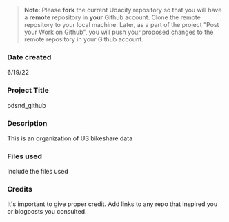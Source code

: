 >**Note**: Please **fork** the current Udacity repository so that you will have a **remote** repository in **your** Github account. Clone the remote repository to your local machine. Later, as a part of the project "Post your Work on Github", you will push your proposed changes to the remote repository in your Github account.

### Date created
6/19/22

### Project Title
pdsnd_github

### Description
This is an organization of US bikeshare data

### Files used
Include the files used

### Credits
It's important to give proper credit. Add links to any repo that inspired you or blogposts you consulted.

